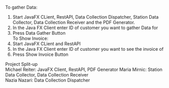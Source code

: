 To gather Data:  
1. Start JavaFX CLient, RestAPI, Data Collection Dispatcher, Station Data Collector, Data Collection Receiver and the PDF Generator.  
2. In the Java FX Client enter ID of customer you want to gather Data for  
3. Press Data Gather Button   
To Show Invoice:  
1. Start JavaFX CLient and RestAPI  
2. In the Java FX Client enter ID of customer you want to see the invoice of  
3. Press Show Invoice Button   

Project Split-up   
Michael Reiter: JavaFX Client, RestAPI, PDF Generator
Maria Mirnic: Station Data Collector, Data Collection Receiver  
Nazia Nazari: Data Collection Dispatcher  
